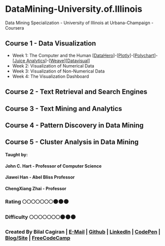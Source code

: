 # DataMining-University.of.Illinois
Data Mining Specialization - University of Illinois at Urbana-Champaign - Coursera

## Course 1 - Data Visualization
* Week 1: The Computer and the Human [[DataHero](https://datahero.com/)]-[[Plotly](https://plot.ly/)]-[[Polychart](https://github.com/Polychart)]-[[Juice Analytics](http://www.juiceanalytics.com/)]-[[Weave](http://www.iweave.org/)][[Datavisual](http://datavisu.al/)]
* Week 2: Visualization of Numerical Data
* Week 3: Visualization of Non-Numerical Data
* Week 4: The Visualization Dashboard

## Course 2 - Text Retrieval and Search Engines

## Course 3 - Text Mining and Analytics

## Course 4 - Pattern Discovery in Data Mining

## Course 5 - Cluster Analysis in Data Mining

#### Taught by:
#### John C. Hart - Professor of Computer Science
#### Jiawei Han - Abel Bliss Professor
#### ChengXiang Zhai - Professor

### Rating :full_moon::full_moon::full_moon::full_moon::full_moon::full_moon::full_moon::new_moon::new_moon::new_moon:
### Difficulty :full_moon::full_moon::full_moon::full_moon::full_moon::full_moon::full_moon::new_moon::new_moon::new_moon:

### Created By Bilal Cagiran | [E-Mail](mailto:bcagiran@hotmail.com) | [Github](https://github.com/extwiii/) | [LinkedIn](https://linkedin.com/in/bilalcagiran) | [CodePen](http://codepen.io/extwiii/) | [Blog/Site](http://bilalcagiran.com) | [FreeCodeCamp](https://www.freecodecamp.com/extwiii) 
